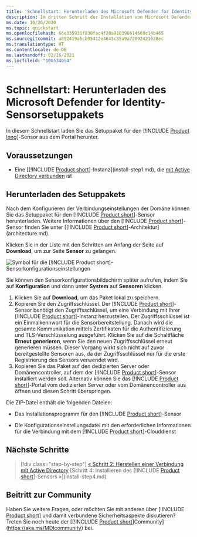 ```yaml
---
title: 'Schnellstart: Herunterladen des Microsoft Defender for Identity-Sensorsetuppakets'
description: Im dritten Schritt der Installation von Microsoft Defender for Identity laden Sie das Defender for Identity-Sensorsetuppaket herunter.
ms.date: 10/26/2020
ms.topic: quickstart
ms.openlocfilehash: 66e335931f830fac4f20a910396614669c14b465
ms.sourcegitcommit: a892419a5cb95412e4643c35a9a72092421628ec
ms.translationtype: HT
ms.contentlocale: de-DE
ms.lasthandoff: 02/16/2021
ms.locfileid: "100534054"
---
```

# <a name="quickstart-download-the-microsoft-defender-for-identity-sensor-setup-package"></a>Schnellstart: Herunterladen des Microsoft Defender for Identity-Sensorsetuppakets

In diesem Schnellstart laden Sie das Setuppaket für den [!INCLUDE [Product long](includes/product-long.md)]-Sensor aus dem Portal herunter.

## <a name="prerequisites"></a>Voraussetzungen

- Eine [[!INCLUDE [Product short](includes/product-short.md)]-Instanz](install-step1.md), die [mit Active Directory verbunden](install-step2.md) ist

## <a name="download-the-setup-package"></a>Herunterladen des Setuppakets

Nach dem Konfigurieren der Verbindungseinstellungen der Domäne können Sie das Setuppaket für den [!INCLUDE [Product short](includes/product-short.md)]-Sensor herunterladen. Weitere Informationen über den [!INCLUDE [Product short](includes/product-short.md)]-Sensor finden Sie unter [[!INCLUDE [Product short](includes/product-short.md)]-Architektur](architecture.md).

Klicken Sie in der Liste mit den Schritten am Anfang der Seite auf **Download**, um zur Seite **Sensor** zu gelangen.

![Symbol für die [!INCLUDE [Product short](includes/product-short.md)]-Sensorkonfigurationseinstellungen](media/sensor-config.png)

Sie können den Sensorkonfigurationsbildschirm später aufrufen, indem Sie auf **Konfiguration** und dann unter **System** auf **Sensoren** klicken.  

1. Klicken Sie auf **Download**, um das Paket lokal zu speichern.
1. Kopieren Sie den Zugriffsschlüssel. Der [!INCLUDE [Product short](includes/product-short.md)]-Sensor benötigt den Zugriffsschlüssel, um eine Verbindung mit Ihrer [!INCLUDE [Product short](includes/product-short.md)]-Instanz herzustellen. Der Zugriffsschlüssel ist ein Einmalkennwort für die Sensorbereitstellung. Danach wird die gesamte Kommunikation mittels Zertifikaten für die Authentifizierung und TLS-Verschlüsselung ausgeführt. Klicken Sie auf die Schaltfläche **Erneut generieren**, wenn Sie den neuen Zugriffsschlüssel erneut generieren müssen. Dieser Vorgang wirkt sich nicht auf zuvor bereitgestellte Sensoren aus, da der Zugriffsschlüssel nur für die erste Registrierung des Sensors verwendet wird.
1. Kopieren Sie das Paket auf den dedizierten Server oder Domänencontroller, auf dem der [!INCLUDE [Product short](includes/product-short.md)]-Sensor installiert werden soll. Alternativ können Sie das [!INCLUDE [Product short](includes/product-short.md)]-Portal vom dedizierten Server oder vom Domänencontroller aus öffnen und diesen Schritt überspringen.

Die ZIP-Datei enthält die folgenden Dateien:

- Das Installationsprogramm für den [!INCLUDE [Product short](includes/product-short.md)]-Sensor

- Die Konfigurationseinstellungsdatei mit den erforderlichen Informationen für die Verbindung mit dem [!INCLUDE [Product short](includes/product-short.md)]-Clouddienst

## <a name="next-steps"></a>Nächste Schritte

> [!div class="step-by-step"]
> [« Schritt 2: Herstellen einer Verbindung mit Active Directory](install-step2.md)
> [Schritt 4: Installieren des [!INCLUDE [Product short](includes/product-short.md)]-Sensors »](install-step4.md)

## <a name="join-the-community"></a>Beitritt zur Community

Haben Sie weitere Fragen, oder möchten Sie mit anderen über [!INCLUDE [Product short](includes/product-short.md)] und damit verbundene Sicherheitsaspekte diskutieren? Treten Sie noch heute der [[!INCLUDE [Product short](includes/product-short.md)]Community](https://aka.ms/MDIcommunity) bei.
